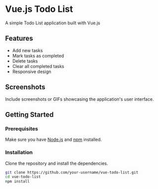  
# Vue.js Todo List

A simple Todo List application built with Vue.js

## Features

- Add new tasks
- Mark tasks as completed
- Delete tasks
- Clear all completed tasks
- Responsive design

## Screenshots

Include screenshots or GIFs showcasing the application's user interface.

## Getting Started

### Prerequisites

Make sure you have [Node.js](https://nodejs.org/) and [npm](https://www.npmjs.com/) installed.

### Installation

Clone the repository and install the dependencies.

```bash
git clone https://github.com/your-username/vue-todo-list.git
cd vue-todo-list
npm install
